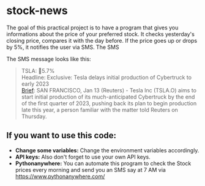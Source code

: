 # stock-news
The goal of this practical project is to have a program that gives you informations about the price of your preferred stock. It checks yesterday's closing price, compares it with the day before. If the price goes up or drops by 5%, it notifies the user via SMS. The SMS 

The SMS message looks like this:

> TSLA: 🔺5.7%\
Headline: Exclusive: Tesla delays initial production of Cybertruck to early 2023\
[Brief](https://www.reuters.com/technology/exclusive-tesla-delays-initial-production-cybertruck-early-2023-source-2022-01-13/): SAN FRANCISCO, Jan 13 (Reuters) - Tesla Inc (TSLA.O) aims to start initial production of its much-anticipated Cybertruck by the end of the first quarter of 2023, pushing back its plan to begin production late this year, a person familiar with the matter told Reuters on Thursday. 


## If you want to use this code:

* **Change some variables:** Change the environment variables accordingly.
* **API keys:** Also don't forget to use your own API keys.
* **Pythonanywhere:** You can automate this program to check the Stock prices every morning and send you an SMS say at 7 AM via https://www.pythonanywhere.com/

